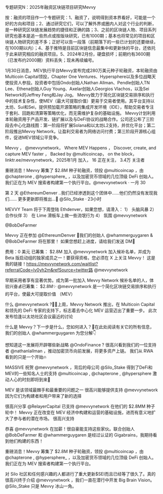 专题研究N：2025年融资区块链项目研究Mevvy

按：融资的项目作一个专题研究：1、融资了，说明得到资本界看好，可能是一个好的方向和项目；2、通过研究它们，可以了解外界或圈内人对这个行业的判断，是一种研究区块链发展趋势的捷径和正确的路；3、之前的区块链人物、项目系列研究也基本是追一些热点或按版块研究，已有1000期；基本也将常见的项目和区块链人物研究的差不多；正好可以告一段落（前期落下的一些已计划的还要继续，在1000期以内）；4、基于推特是目前区块链信息最集中和更新快的平台，还依托于此来研究相应的融资项目。5、2024年2月份，硬盘损坏；前期约有3600期（已发布约2000期）资料丢失；现未再续编号。

1月30日消息，MEV执行平台Mevvy宣布完成280万美元种子轮融资，本轮融资由Multicoin Capital领投，Chapter One Ventures、Hypersphere以及多位战略天使投资人参投。投资者中包括Ondo创始人Nathan Allman、Pendle创始人TN Lee、Ethena创始人Guy Young、Axelar创始人Georgios Vlachos，以及Sei Network的Jeffrey Feng和Jay Jog。
Mevvy致力于简化区块链交易排序和执行中的技术复杂性，使MEV（最大可提取价值）更易于交易者使用。其平台支持以太坊、Sui和Sei，提供预加载开源策略的集成开发环境（IDE），帮助交易者专注于套利、回跑和清算等策略优化，而无需维护复杂的基础设施。
Mevvy计划利用本轮融资用于产品开发、链扩展以及与DeFi协议的战略合作。公司还公布了三阶段去中心化路线图：第一阶段将扩展Solana和以太坊L2支持，并优化平台；第二阶段推出Mevvy Network，让盈利交易者为网络访问付费；第三阶段开源核心组件，促进MEV领域公平竞争。

Mevvy
，
@mevvynetwork，
Where MEV Happens
，
Discover, create, and capture MEV faster
，
Backed by 
@multicoincap，
on the block，linktr.ee/mevvynetwork，2025年1月 加入，
16 正在关注，
3.4万 关注者

重磅消息！Mevvy 筹集了 $2.8M 种子轮融资，领投
@multicoincap
，由
@chapterone
,
@hypersphere_
，以及加密货币领域的几位顶级 DeFi 创始人。我们正在为 MEV 搜索者构建第一个执行平台。@mevvynetwork
·
一月 30

第 2 天
@EthereumDenver
..我们已经渗透到这个团体中......他们仍然没有发现我们......
更多更新即将推出...🤫
@Silo_Stake
·
23小时

MEVVY Team 将于下周登陆 Ethdenver，如果您想，请滑入：
1） 头脑风暴
2） 合作伙伴
3） 在 Lime 滑板车上做一些流氓行为
4） 氛围
@mevvynetwork
 
@BobDeFarmer

Mevvy 正在参加
@EthereumDenver
 🥳我们的创始人
@whammerguygaren
 & 
@BobDeFarmer
将在那里！
如果您想赶上进度，请给我们发送 DM🤝

费用：0 美元
已筹集： $2.8M
加入
@mevvynetwork
加入候补名单，并成为 Beta 版启动组的独家成员之一！要获得资格，您必须在 X 上关注 Mevvy！
这是我的链接！https://mevvynetwork.com/waitlist?referralCode=lv0yh2m&refSource=twitter路
@mevvynetwork

早期采用者享有显著优势。成为第一批加入 Mevvy Network 候补名单的人，体验兴奋💰已筹集： $2.8M✨
@mevvynetwork
是一个简化区块链交易排序和执行的平台，使最大可提取价值 （MEV）

什么
@mevvynetwork
?🤔🔥上周，Mevvy Network 推出，在 Multicoin Capital 和领先的 DeFi 专家的支持下，标志着去中心化 MEV 运营迈出了重要一步。
此次发布恰逢以太坊社区会议最近的讨论

什么是 Mevvy？下一步是什么，您如何进入？👀在此处阅读有关它的所有信息，我们的创始人
@whammerguygaren
为您分解👇

想知道这一发展将开辟哪些新战略
@OndoFinance
?
很高兴看到我们的一位支持者
@nathanlallman
，推动加密货币向前发展，将更多资产上链。
我们从 RWA 看到的只是一个开始🔥

MASSIVE 祝贺
@mevvynetwork
，背后的母公司
@Silo_Stake
得到了DeFi和MEV的一些知名人士的支持
@multicoincap
,
@chapterone
,
@hypersphere
激动人心的时刻即将到来👀

MEV 是该领域最棘手和最重要的问题之一
很高兴能够提供支持
@mevvynetwork
因为它们为构建者和用户带来了新的选择

很高兴分享
@RelayerCapital
已支持
@mevvynetwork
在他们的 $2.8MM 种子轮中！
Mevvy 正在改变在 MEV 经济中构建和运营的基础设施，进而有意义地扩大了参与者的潜在市场。
很高兴支持

恭喜
@mevvynetwork
在加薪！很自豪能支持这些家伙。联合创始人
@BobDeFarmer
和
@whammerguygaren
是经过认证的 Gigabrains，我期待看到他们构建的东西！

重磅消息！Mevvy 筹集了 $2.8M 种子轮融资，领投
@multicoincap
，由
@chapterone
,
@hypersphere_
，以及加密货币领域的几位顶级 DeFi 创始人。我们正在为 MEV 搜索者构建第一个执行平台。

对 Silo 社区和任何感兴趣的人都进行了重大更新$SEI而且已经等了很久了。真的很高兴终于介绍
@mevvynetwork
，我们一直在潜行中开发 Big Brain Vision。
@Silo_Stake
只是 Mevvy 冰山一角。


